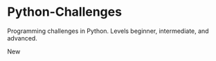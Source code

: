 # Python-Challenges
Programming challenges in Python. Levels beginner, intermediate, and advanced.

New
